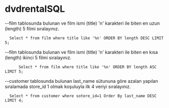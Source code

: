 # dvdrentalSQL
--film tablosunda bulunan ve film ismi (title) 'n' karakteri ile biten en uzun (length) 5 filmi sıralayınız.     
  ```
    Select * from film where title like '%n' ORDER BY length DESC LIMIT 5;  
  ```  
--film tablosunda bulunan ve film ismi (title) 'n' karakteri ile biten en kısa (length) ikinci 5 filmi sıralayınız.  
```
      Select * from film where title like '%n' ORDER BY length ASC LIMIT 5; 
  ``` 
--customer tablosunda bulunan last_name sütununa göre azalan yapılan sıralamada store_id 1 olmak koşuluyla ilk 4 veriyi sıralayınız.  
```
  Select * from customer where sotere_id=1 Order By last_name DESC LIMIT 4;
  ```  
